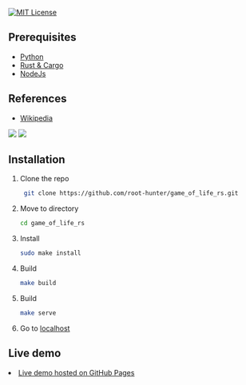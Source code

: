 [![MIT License][license-shield]][license-url]

## Prerequisites
<ul>
  <li><a href="https://www.python.org/downloads/">Python</a></li>
   <li><a href="https://doc.rust-lang.org/cargo/getting-started/installation.html">Rust & Cargo</a></li>
   <li><a href="https://nodejs.org/en">NodeJs</a></li>
</ul>

## References
<ul>
  <li><a href="https://en.wikipedia.org/wiki/Conway%27s_Game_of_Life">Wikipedia</a></li>
</ul>

<img src="https://en.wikipedia.org/wiki/File:Gospers_glider_gun.gif"/>

<img src="/assets/image/video.gif"/>

## Installation
1. Clone the repo
   ```sh
    git clone https://github.com/root-hunter/game_of_life_rs.git
    ```
2. Move to directory
   ```sh
   cd game_of_life_rs
   ```
3. Install
   ```sh
   sudo make install
   ```
4. Build
   ```sh
   make build
   ```
5. Build
   ```sh
   make serve
   ```
5. Go to <a href="http://localhost:8000">localhost</a>

## Live demo
  <li><a href="https://root-hunter.github.io/game_of_life_rs/">Live demo hosted on GitHub Pages</a></li>


[license-shield]: https://img.shields.io/github/license/othneildrew/Best-README-Template.svg?style=for-the-badge
[license-url]: https://github.com/root-hunter/game_of_life_rs/blob/master/LICENSE